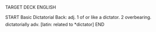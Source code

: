 TARGET DECK
ENGLISH

START
Basic
Dictatorial
Back: adj. 1 of or like a dictator. 2 overbearing.  dictatorially adv. [latin: related to *dictator]
END
